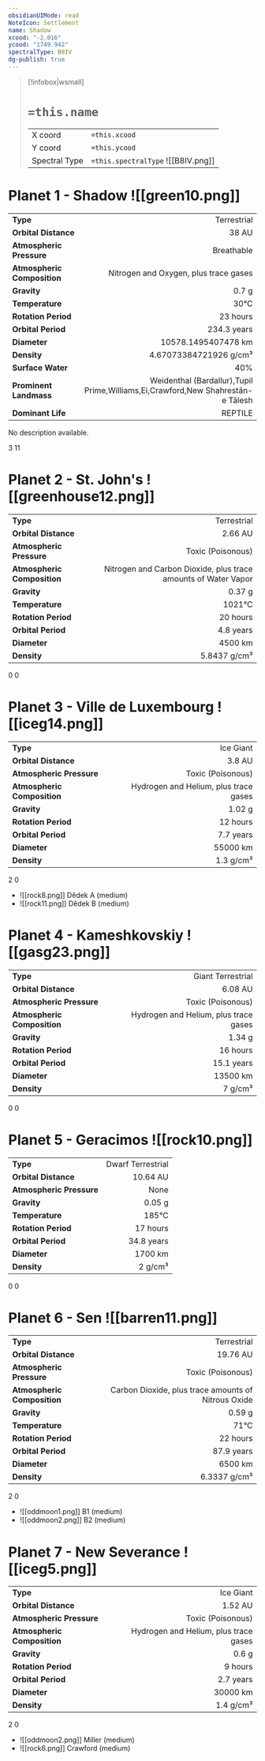 ```yaml
---
obsidianUIMode: read
NoteIcon: Settlement
name: Shadow
xcood: "-2.016"
ycood: "1749.942"
spectralType: B8IV
dg-publish: true
---
```

> [!infobox|wsmall]
> # `=this.name`
> | | |
> | - | - |
> | X coord | `=this.xcood` |
> | Y coord| `=this.ycood` |
> | Spectral Type | `=this.spectralType` ![[B8IV.png]] |

# Planet 1 - Shadow ![[green10.png]]
|                             |                           |
| --------------------------- | -------------------------:|
| **Type**                    |             Terrestrial |
| **Orbital Distance**        |   38 AU |
| **Atmospheric Pressure**    |       Breathable |
| **Atmospheric Composition** |      Nitrogen and Oxygen, plus trace gases |
| **Gravity**                 |        0.7 g |
| **Temperature**             |    30°C |
| **Rotation Period**         |  23 hours |
| **Orbital Period** | 234.3 years |
| **Diameter**                |      10578.1495407478 km | 
| **Density**                 |    4.67073384721926 g/cm³ |
| **Surface Water**           |           40% | 
| **Prominent Landmass**      |         Weidenthal (Bardallur),Tupil Prime,Williams,Ei,Crawford,New Shahrestān-e Tālesh | 
| **Dominant Life**           |         REPTILE |

No description available.

3
11



# Planet 2 - St. John's ![[greenhouse12.png]]
|                             |                           |
| --------------------------- | -------------------------:|
| **Type**                    |             Terrestrial |
| **Orbital Distance**        |   2.66 AU |
| **Atmospheric Pressure**    |       Toxic (Poisonous) |
| **Atmospheric Composition** |      Nitrogen and Carbon Dioxide, plus trace amounts of Water Vapor |
| **Gravity**                 |        0.37 g |
| **Temperature**             |    1021°C |
| **Rotation Period**         |  20 hours |
| **Orbital Period** | 4.8 years |
| **Diameter**                |      4500 km | 
| **Density**                 |    5.8437 g/cm³ |



0
0



# Planet 3 - Ville de Luxembourg ![[iceg14.png]]
|                             |                           |
| --------------------------- | -------------------------:|
| **Type**                    |             Ice Giant |
| **Orbital Distance**        |   3.8 AU |
| **Atmospheric Pressure**    |       Toxic (Poisonous) |
| **Atmospheric Composition** |      Hydrogen and Helium, plus trace gases |
| **Gravity**                 |        1.02 g |
| **Rotation Period**         |  12 hours |
| **Orbital Period** | 7.7 years |
| **Diameter**                |      55000 km | 
| **Density**                 |    1.3 g/cm³ |



2
0

- ![[rock8.png]] Dĕdek A (medium)
- ![[rock11.png]] Dĕdek B (medium)


# Planet 4 - Kameshkovskiy ![[gasg23.png]]
|                             |                           |
| --------------------------- | -------------------------:|
| **Type**                    |             Giant Terrestrial |
| **Orbital Distance**        |   6.08 AU |
| **Atmospheric Pressure**    |       Toxic (Poisonous) |
| **Atmospheric Composition** |      Hydrogen and Helium, plus trace gases |
| **Gravity**                 |        1.34 g |
| **Rotation Period**         |  16 hours |
| **Orbital Period** | 15.1 years |
| **Diameter**                |      13500 km | 
| **Density**                 |    7 g/cm³ |



0
0



# Planet 5 - Geracimos ![[rock10.png]]
|                             |                           |
| --------------------------- | -------------------------:|
| **Type**                    |             Dwarf Terrestrial |
| **Orbital Distance**        |   10.64 AU |
| **Atmospheric Pressure**    |       None |
| **Gravity**                 |        0.05 g |
| **Temperature**             |    185°C |
| **Rotation Period**         |  17 hours |
| **Orbital Period** | 34.8 years |
| **Diameter**                |      1700 km | 
| **Density**                 |    2 g/cm³ |



0
0



# Planet 6 - Sen ![[barren11.png]]
|                             |                           |
| --------------------------- | -------------------------:|
| **Type**                    |             Terrestrial |
| **Orbital Distance**        |   19.76 AU |
| **Atmospheric Pressure**    |       Toxic (Poisonous) |
| **Atmospheric Composition** |      Carbon Dioxide, plus trace amounts of Nitrous Oxide |
| **Gravity**                 |        0.59 g |
| **Temperature**             |    71°C |
| **Rotation Period**         |  22 hours |
| **Orbital Period** | 87.9 years |
| **Diameter**                |      6500 km | 
| **Density**                 |    6.3337 g/cm³ |



2
0

- ![[oddmoon1.png]] B1 (medium)
- ![[oddmoon2.png]] B2 (medium)


# Planet 7 - New Severance ![[iceg5.png]]
|                             |                           |
| --------------------------- | -------------------------:|
| **Type**                    |             Ice Giant |
| **Orbital Distance**        |   1.52 AU |
| **Atmospheric Pressure**    |       Toxic (Poisonous) |
| **Atmospheric Composition** |      Hydrogen and Helium, plus trace gases |
| **Gravity**                 |        0.6 g |
| **Rotation Period**         |  9 hours |
| **Orbital Period** | 2.7 years |
| **Diameter**                |      30000 km | 
| **Density**                 |    1.4 g/cm³ |



2
0

- ![[oddmoon2.png]] Miller (medium)
- ![[rock6.png]] Crawford (medium)


